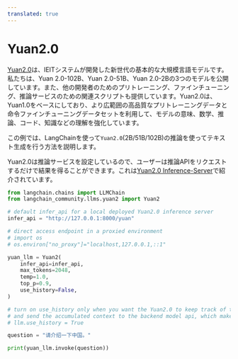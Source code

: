 ```yaml
---
translated: true
---
```


# Yuan2.0

[Yuan2.0](https://github.com/IEIT-Yuan/Yuan-2.0)は、IEITシステムが開発した新世代の基本的な大規模言語モデルです。私たちは、Yuan 2.0-102B、Yuan 2.0-51B、Yuan 2.0-2Bの3つのモデルを公開しています。また、他の開発者のためのプリトレーニング、ファインチューニング、推論サービスのための関連スクリプトも提供しています。Yuan2.0は、Yuan1.0をベースにしており、より広範囲の高品質なプリトレーニングデータと命令ファインチューニングデータセットを利用して、モデルの意味、数学、推論、コード、知識などの理解を強化しています。

この例では、LangChainを使って`Yuan2.0`(2B/51B/102B)の推論を使ってテキスト生成を行う方法を説明します。

Yuan2.0は推論サービスを設定しているので、ユーザーは推論APIをリクエストするだけで結果を得ることができます。これは[Yuan2.0 Inference-Server](https://github.com/IEIT-Yuan/Yuan-2.0/blob/main/docs/inference_server.md)で紹介されています。

```python
from langchain.chains import LLMChain
from langchain_community.llms.yuan2 import Yuan2
```

```python
# default infer_api for a local deployed Yuan2.0 inference server
infer_api = "http://127.0.0.1:8000/yuan"

# direct access endpoint in a proxied environment
# import os
# os.environ["no_proxy"]="localhost,127.0.0.1,::1"

yuan_llm = Yuan2(
    infer_api=infer_api,
    max_tokens=2048,
    temp=1.0,
    top_p=0.9,
    use_history=False,
)

# turn on use_history only when you want the Yuan2.0 to keep track of the conversation history
# and send the accumulated context to the backend model api, which make it stateful. By default it is stateless.
# llm.use_history = True
```

```python
question = "请介绍一下中国。"
```

```python
print(yuan_llm.invoke(question))
```

